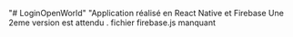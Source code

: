 "# LoginOpenWorld" 
"Application réalisé en React Native et Firebase 
Une 2eme version est attendu .
fichier firebase.js manquant
